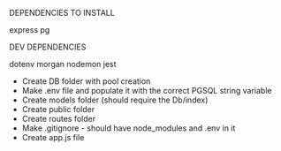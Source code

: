 DEPENDENCIES TO INSTALL

express
pg

DEV DEPENDENCIES

dotenv
morgan
nodemon
jest

- Create DB folder with pool creation
- Make .env file and populate it with the correct PGSQL string variable
- Create models folder (should require the Db/index)
- Create public folder
- Create routes folder
- Make .gitignore - should have node_modules and .env in it
- Create app.js file

